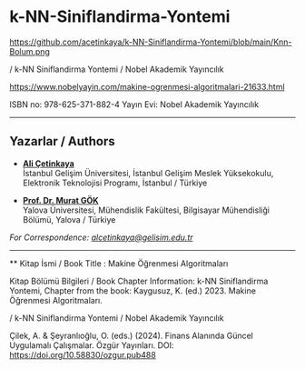 # k-NN-Siniflandirma-Yontemi

https://github.com/acetinkaya/k-NN-Siniflandirma-Yontemi/blob/main/Knn-Bolum.png

 /  k-NN Siniflandirma Yontemi / Nobel Akademik Yayıncılık

https://www.nobelyayin.com/makine-ogrenmesi-algoritmalari-21633.html

ISBN no: 978-625-371-882-4
Yayın Evi: Nobel Akademik Yayıncılık

----

## Yazarlar / Authors 

- [**Ali Çetinkaya**](https://scholar.google.com.tr/citations?user=XSEW-NcAAAAJ)    
  İstanbul Gelişim Üniversitesi, İstanbul Gelişim Meslek Yüksekokulu, Elektronik Teknolojisi Programı, İstanbul / Türkiye

- [**Prof. Dr. Murat GÖK**](https://scholar.google.com.tr/citations?user=rzFDje4AAAAJ)  
  Yalova Üniversitesi, Mühendislik Fakültesi, Bilgisayar Mühendisliği Bölümü, Yalova / Türkiye
  
*For Correspondence: alcetinkaya@gelisim.edu.tr*

---

** Kitap İsmi / Book Title : Makine Öğrenmesi Algoritmaları

Kitap Bölümü Bilgileri / Book Chapter Information: k-NN Siniflandirma Yontemi, Chapter from the book: Kaygusuz, K. (ed.) 2023. Makine Öğrenmesi Algoritmaları.

 /  k-NN Siniflandirma Yontemi / Nobel Akademik Yayıncılık

Çilek, A. & Şeyranlıoğlu, O. (eds.) (2024). Finans Alanında Güncel Uygulamalı Çalışmalar. Özgür Yayınları. DOI: https://doi.org/10.58830/ozgur.pub488

